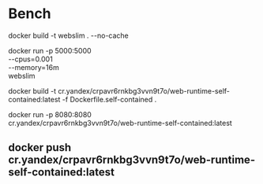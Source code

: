 # Bench

docker build -t webslim . --no-cache

docker run -p 5000:5000 \
  --cpus=0.001 \
  --memory=16m \
  webslim


docker build -t cr.yandex/crpavr6rnkbg3vvn9t7o/web-runtime-self-contained:latest -f Dockerfile.self-contained .

  docker run -p 8080:8080 \
  cr.yandex/crpavr6rnkbg3vvn9t7o/web-runtime-self-contained:latest

docker push cr.yandex/crpavr6rnkbg3vvn9t7o/web-runtime-self-contained:latest
---
